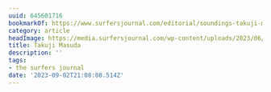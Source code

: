 ```yaml
---
uuid: 645601716
bookmarkOf: https://www.surfersjournal.com/editorial/soundings-takuji-masuda/
category: article
headImage: https://media.surfersjournal.com/wp-content/uploads/2023/06/27111521/Takuji-200.png
title: Takuji Masuda
description: ''
tags:
- the surfers journal
date: '2023-09-02T21:08:08.514Z'
---
```



